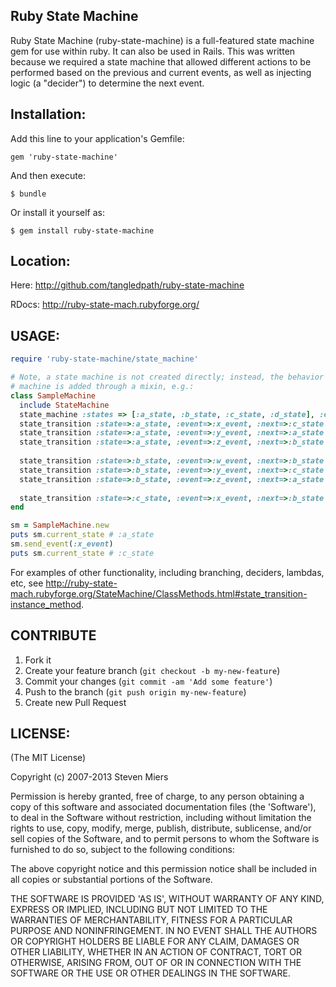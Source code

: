 ## Ruby State Machine
Ruby State Machine (ruby-state-machine) is a full-featured state machine gem for use within ruby.  It can also be used in Rails.  This was written because we required a state machine that allowed different actions to be performed based on the previous and current events, as well as injecting logic (a "decider") to determine the next event.  

## Installation:

Add this line to your application's Gemfile:

    gem 'ruby-state-machine'

And then execute:

    $ bundle

Or install it yourself as:

    $ gem install ruby-state-machine

## Location:
Here: http://github.com/tangledpath/ruby-state-machine

RDocs: http://ruby-state-mach.rubyforge.org/


## USAGE:

```ruby
require 'ruby-state-machine/state_machine'

# Note, a state machine is not created directly; instead, the behavior of a state
# machine is added through a mixin, e.g.:
class SampleMachine
  include StateMachine
  state_machine :states => [:a_state, :b_state, :c_state, :d_state], :events => [:w_event, :x_event, :y_event, :z_event]
  state_transition :state=>:a_state, :event=>:x_event, :next=>:c_state # Define next state for :a_state when :x_event is sent
  state_transition :state=>:a_state, :event=>:y_event, :next=>:a_state # Define next state for :a_state when :y_event is sent
  state_transition :state=>:a_state, :event=>:z_event, :next=>:b_state # ...
                                                            
  state_transition :state=>:b_state, :event=>:w_event, :next=>:b_state
  state_transition :state=>:b_state, :event=>:y_event, :next=>:c_state
  state_transition :state=>:b_state, :event=>:z_event, :next=>:a_state
                                                            
  state_transition :state=>:c_state, :event=>:x_event, :next=>:b_state
end

sm = SampleMachine.new
puts sm.current_state # :a_state
sm.send_event(:x_event)
puts sm.current_state # :c_state
```

For examples of other functionality, including branching, deciders, lambdas, etc, see http://ruby-state-mach.rubyforge.org/StateMachine/ClassMethods.html#state_transition-instance_method.


## CONTRIBUTE

1. Fork it
2. Create your feature branch (`git checkout -b my-new-feature`)
3. Commit your changes (`git commit -am 'Add some feature'`)
4. Push to the branch (`git push origin my-new-feature`)
5. Create new Pull Request

## LICENSE:

(The MIT License)

Copyright (c) 2007-2013 Steven Miers

Permission is hereby granted, free of charge, to any person obtaining
a copy of this software and associated documentation files (the
'Software'), to deal in the Software without restriction, including
without limitation the rights to use, copy, modify, merge, publish,
distribute, sublicense, and/or sell copies of the Software, and to
permit persons to whom the Software is furnished to do so, subject to
the following conditions:

The above copyright notice and this permission notice shall be
included in all copies or substantial portions of the Software.

THE SOFTWARE IS PROVIDED 'AS IS', WITHOUT WARRANTY OF ANY KIND,
EXPRESS OR IMPLIED, INCLUDING BUT NOT LIMITED TO THE WARRANTIES OF
MERCHANTABILITY, FITNESS FOR A PARTICULAR PURPOSE AND NONINFRINGEMENT.
IN NO EVENT SHALL THE AUTHORS OR COPYRIGHT HOLDERS BE LIABLE FOR ANY
CLAIM, DAMAGES OR OTHER LIABILITY, WHETHER IN AN ACTION OF CONTRACT,
TORT OR OTHERWISE, ARISING FROM, OUT OF OR IN CONNECTION WITH THE
SOFTWARE OR THE USE OR OTHER DEALINGS IN THE SOFTWARE.


